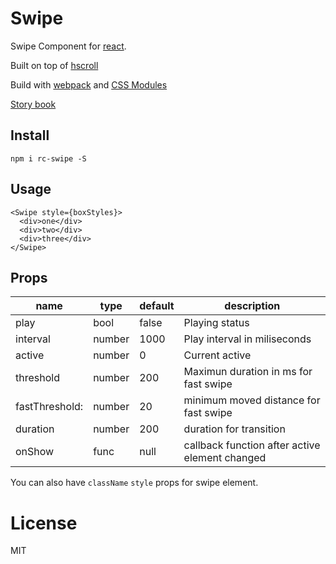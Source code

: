 # Swipe

Swipe Component for [react](https://facebook.github.io/react/).

Built on top of [hscroll](https://github.com/chemzqm/hscroll)

Build with [webpack](https://webpack.github.io/) and [CSS Modules](https://github.com/css-modules/css-modules)

[Story book](https://rc-component.github.io/swipe/)

## Install

    npm i rc-swipe -S

## Usage

```
<Swipe style={boxStyles}>
  <div>one</div>
  <div>two</div>
  <div>three</div>
</Swipe>
```

## Props

name   | type   | default    | description
-------| ------ | ---------- | ------------
play   | bool   | false      | Playing status
interval | number | 1000     | Play interval in miliseconds
active | number | 0          | Current active
threshold | number | 200 | Maximun duration in ms for fast swipe
fastThreshold: | number | 20 | minimum moved distance for fast swipe
duration | number | 200 | duration for transition
onShow | func | null | callback function after active element changed

You can also have `className` `style` props for swipe element.

# License

MIT
